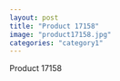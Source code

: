 ```yaml
---
layout: post
title: "Product 17158"
image: "product17158.jpg"
categories: "category1"
---
```

Product 17158
